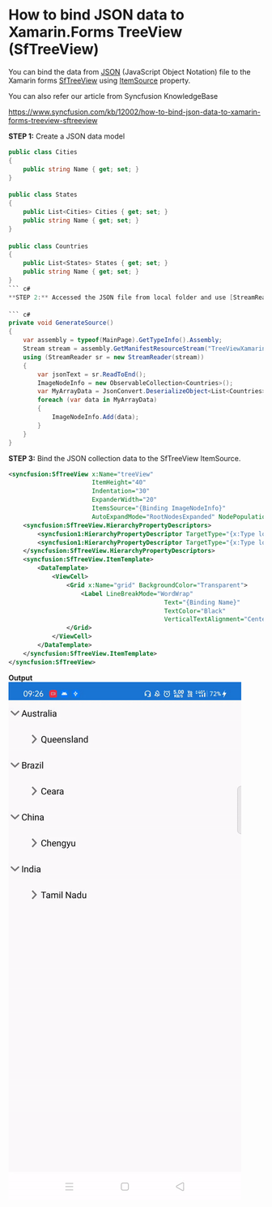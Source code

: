 # How to bind JSON data to Xamarin.Forms TreeView (SfTreeView)

You can bind the data from [JSON](http://www.json.org/) (JavaScript Object Notation) file to the Xamarin forms [SfTreeView](https://help.syncfusion.com/xamarin/treeview/getting-started?) using [ItemSource](https://help.syncfusion.com/cr/xamarin/Syncfusion.XForms.TreeView.SfTreeView.html?_ga=2.169034657.1409646585.1603702470-522025424.1599212225#Syncfusion_XForms_TreeView_SfTreeView_ItemsSource) property.

You can also refer our article from Syncfusion KnowledgeBase

https://www.syncfusion.com/kb/12002/how-to-bind-json-data-to-xamarin-forms-treeview-sftreeview

**STEP 1:** Create a JSON data model

``` c#
public class Cities
{
    public string Name { get; set; }
}

public class States
{
    public List<Cities> Cities { get; set; }
    public string Name { get; set; }
}

public class Countries
{
    public List<States> States { get; set; }
    public string Name { get; set; }
}
``` c#
**STEP 2:** Accessed the JSON file from local folder and use [StreamReader](https://docs.microsoft.com/en-us/dotnet/api/system.io.streamreader?view=netcore-3.1) to reads the data and return as a ObservableCollection property.

``` c#
private void GenerateSource()
{
    var assembly = typeof(MainPage).GetTypeInfo().Assembly;
    Stream stream = assembly.GetManifestResourceStream("TreeViewXamarin.Data.navigation.json");
    using (StreamReader sr = new StreamReader(stream))
    {
        var jsonText = sr.ReadToEnd();
        ImageNodeInfo = new ObservableCollection<Countries>();
        var MyArrayData = JsonConvert.DeserializeObject<List<Countries>>(jsonText);
        foreach (var data in MyArrayData)
        {
            ImageNodeInfo.Add(data);
        }
    }
}
``` 
**STEP 3:** Bind the JSON collection data to the SfTreeView ItemSource.
``` xml
<syncfusion:SfTreeView x:Name="treeView"
                       ItemHeight="40"
                       Indentation="30"
                       ExpanderWidth="20"              
                       ItemsSource="{Binding ImageNodeInfo}" 
                       AutoExpandMode="RootNodesExpanded" NodePopulationMode="Instant">
    <syncfusion:SfTreeView.HierarchyPropertyDescriptors>
        <syncfusion1:HierarchyPropertyDescriptor TargetType="{x:Type local:Countries}" ChildPropertyName="States"/>
        <syncfusion1:HierarchyPropertyDescriptor TargetType="{x:Type local:States}" ChildPropertyName="Cities"/>
    </syncfusion:SfTreeView.HierarchyPropertyDescriptors>
    <syncfusion:SfTreeView.ItemTemplate>
        <DataTemplate>
            <ViewCell>
                <Grid x:Name="grid" BackgroundColor="Transparent">
                    <Label LineBreakMode="WordWrap"
                                           Text="{Binding Name}"
                                           TextColor="Black"
                                           VerticalTextAlignment="Center"/>
                </Grid>
            </ViewCell>
        </DataTemplate>
    </syncfusion:SfTreeView.ItemTemplate>
</syncfusion:SfTreeView>
```
**Output**
![JSONTreeViewXamarin](https://github.com/SyncfusionExamples/json-treeview-xamarin/blob/main/ScreenShots/JSONTreeViewXamarin.gif)
